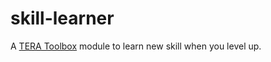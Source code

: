 # skill-learner

A [TERA Toolbox](https://github.com/tera-toolbox/tera-toolbox) module to learn new skill when you level up.
